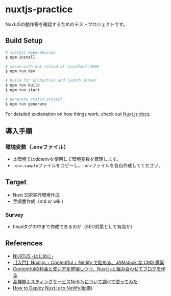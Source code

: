 # nuxtjs-practice

NuxtJSの動作等を確認するためのテストプロジェクトです。

## Build Setup

```bash
# install dependencies
$ npm install

# serve with hot reload at localhost:3000
$ npm run dev

# build for production and launch server
$ npm run build
$ npm run start

# generate static project
$ npm run generate
```

For detailed explanation on how things work, check out [Nuxt.js docs](https://nuxtjs.org).

## 導入手順
### 環境変数（.envファイル）
- 本環境ではdotenvを使用して環境変数を管理します。
- `.env.sample`ファイルをコピーし、`.env`ファイルを各自作成してください。

## Target
- Nuxt SSR実行環境作成
- 手順書作成（md or wiki）

### Survey
- headタグの中まで作成できるのか（SEO対策として有効か）

## References
- [NUXTJS -はじめに-](https://ja.nuxtjs.org/guide)
- [【入門】Nuxt.js + Contentful + Netlify で始める、JAMstack な CMS 構築](https://qiita.com/isihigameKoudai/items/3e45ade7c438176a4cc9)
- [Contentfulの料金と使い方を整理しつつ、Nuxt.jsと組み合わせてブログを作る](https://qiita.com/nishinoshake/items/466db319ec485ebc7db8)
- [高機能ホスティングサービスNetlifyについて調べて使ってみた](https://qiita.com/TakahiRoyte/items/b7c4d1581df1a17a93fb)
- [How to Deploy Nuxt.js to Netlify(動画)](https://vueschool.io/lessons/how-to-deploy-nuxtjs-to-netlify?friend=nuxt)
